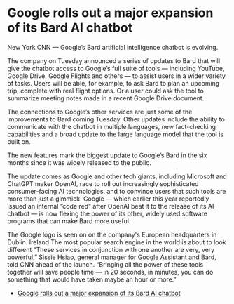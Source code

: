 # Google rolls out a major expansion of its Bard AI chatbot

New York
CNN
—
Google’s Bard artificial intelligence chatbot is evolving.

The company on Tuesday announced a series of updates to Bard that will give the chatbot access to Google’s full suite of tools — including YouTube, Google Drive, Google Flights and others — to assist users in a wider variety of tasks. Users will be able, for example, to ask Bard to plan an upcoming trip, complete with real flight options. Or a user could ask the tool to summarize meeting notes made in a recent Google Drive document.

The connections to Google’s other services are just some of the improvements to Bard coming Tuesday. Other updates include the ability to communicate with the chatbot in multiple languages, new fact-checking capabilities and a broad update to the large language model that the tool is built on.

The new features mark the biggest update to Google’s Bard in the six months since it was widely released to the public.

The update comes as Google and other tech giants, including Microsoft and ChatGPT maker OpenAI, race to roll out increasingly sophisticated consumer-facing AI technologies, and to convince users that such tools are more than just a gimmick. Google — which earlier this year reportedly issued an internal “code red” after OpenAI beat it to the release of its AI chatbot — is now flexing the power of its other, widely used software programs that can make Bard more useful.

The Google logo is seen on on the company's European headquarters in Dublin. Ireland
The most popular search engine in the world is about to look different
“These services in conjunction with one another are very, very powerful,” Sissie Hsiao, general manager for Google Assistant and Bard, told CNN ahead of the launch. “Bringing all the power of these tools together will save people time — in 20 seconds, in minutes, you can do something that would have taken maybe an hour or more.”

- [Google rolls out a major expansion of its Bard AI chatbot](https://edition.cnn.com/2023/09/19/tech/google-bard-updates/index.html)
